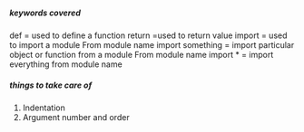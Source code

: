 ##### keywords covered
def = used to define a function
return =used to return value
import = used to import a module
From module name import something = import particular object or function from a module
From module name import * = import everything from module name

##### things to take care of
1. Indentation
2. Argument number and order 
